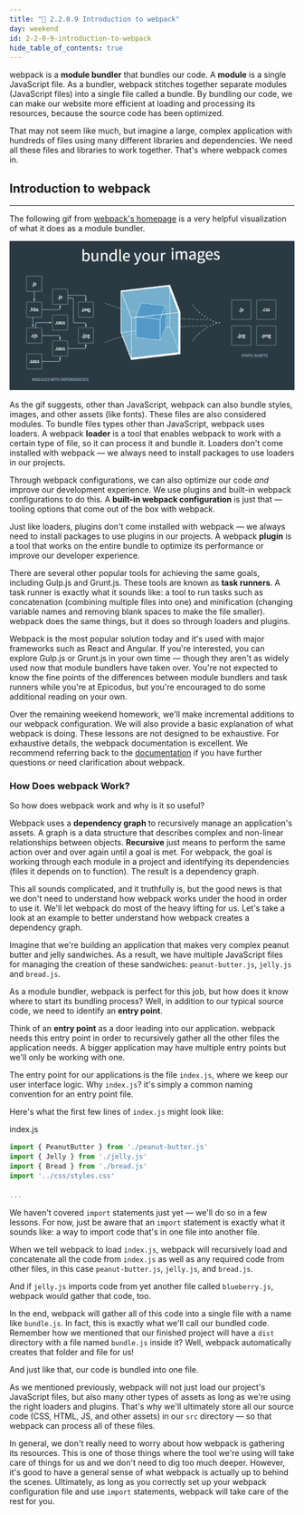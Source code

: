 ```yaml
---
title: "📓 2.2.0.9 Introduction to webpack"
day: weekend
id: 2-2-0-9-introduction-to-webpack
hide_table_of_contents: true
---
```


webpack is a **module bundler** that bundles our code. A **module** is a single JavaScript file. As a bundler, webpack stitches together separate modules (JavaScript files) into a single file called a bundle. By bundling our code, we can make our website more efficient at loading and processing its resources, because the source code has been optimized. 

That may not seem like much, but imagine a large, complex application with hundreds of files using many different libraries and dependencies. We need all these files and libraries to work together. That's where webpack comes in.

## Introduction to webpack
---

The following gif from [webpack's homepage](https://webpack.js.org/) is a very helpful visualization of what it does as a module bundler.

![A visualization of taking several modules and bundling them into single outputs.](/images/Intermediate+JavaScript/TDD-2020/webpack-homepage-gif.gif)

As the gif suggests, other than JavaScript, webpack can also bundle styles, images, and other assets (like fonts). These files are also considered modules. To bundle files types other than JavaScript, webpack uses loaders. A webpack **loader** is a tool that enables webpack to work with a certain type of file, so it can process it and bundle it. Loaders don't come installed with webpack — we always need to install packages to use loaders in our projects.

Through webpack configurations, we can also optimize our code _and_ improve our development experience. We use plugins and built-in webpack configurations to do this. A **built-in webpack configuration** is just that — tooling options that come out of the box with webpack. 

Just like loaders, plugins don't come installed with webpack — we always need to install packages to use plugins in our projects. A webpack **plugin** is a tool that works on the entire bundle to optimize its performance or improve our developer experience. 

There are several other popular tools for achieving the same goals, including Gulp.js and Grunt.js. These tools are known as **task runners**. A task runner is exactly what it sounds like: a tool to run tasks such as concatenation (combining multiple files into one) and minification (changing variable names and removing blank spaces to make the file smaller). webpack does the same things, but it does so through loaders and plugins.

Webpack is the most popular solution today and it's used with major frameworks such as React and Angular. If you're interested, you can explore Gulp.js or Grunt.js in your own time — though they aren't as widely used now that module bundlers have taken over. You're not expected to know the fine points of the differences between module bundlers and task runners while you're at Epicodus, but you're encouraged to do some additional reading on your own.

Over the remaining weekend homework, we'll make incremental additions to our webpack configuration. We will also provide a basic explanation of what webpack is doing. These lessons are not designed to be exhaustive. For exhaustive details, the webpack documentation is excellent. We recommend referring back to the [documentation](https://webpack.js.org/) if you have further questions or need clarification about webpack.

### How Does webpack Work?

So how does webpack work and why is it so useful?

Webpack uses a **dependency graph** to recursively manage an application's assets. A graph is a data structure that describes complex and non-linear relationships between objects. **Recursive** just means to perform the same action over and over again until a goal is met. For webpack, the goal is working through each module in a project and identifying its dependencies (files it depends on to function). The result is a dependency graph. 

This all sounds complicated, and it truthfully is, but the good news is that we don't need to understand how webpack works under the hood in order to use it. We'll let webpack do most of the heavy lifting for us. Let's take a look at an example to better understand how webpack creates a dependency graph.

Imagine that we're building an application that makes very complex peanut butter and jelly sandwiches. As a result, we have multiple JavaScript files for managing the creation of these sandwiches: `peanut-butter.js`, `jelly.js` and `bread.js`. 

As a module bundler, webpack is perfect for this job, but how does it know where to start its bundling process? Well, in addition to our typical source code, we need to identify an **entry point**. 

Think of an **entry point** as a door leading into our application. webpack needs this entry point in order to recursively gather all the other files the application needs. A bigger application may have multiple entry points but we'll only be working with one.

The entry point for our applications is the file `index.js`, where we keep our user interface logic. Why `index.js`? it's simply a common naming convention for an entry point file. 

Here's what the first few lines of `index.js` might look like:

<div class="filename">index.js</div>

```js
import { PeanutButter } from './peanut-butter.js'
import { Jelly } from './jelly.js'
import { Bread } from './bread.js'
import '../css/styles.css'

...
```

We haven't covered `import` statements just yet — we'll do so in a few lessons. For now, just be aware that an `import` statement is exactly what it sounds like: a way to import code that's in one file into another file.

When we tell webpack to load `index.js`, webpack will recursively load and concatenate all the code from `index.js` as well as any required code from other files, in this case `peanut-butter.js`, `jelly.js`, and `bread.js`.

And if `jelly.js` imports code from yet another file called `blueberry.js`, webpack would gather that code, too. 

In the end, webpack will gather all of this code into a single file with a name like `bundle.js`. In fact, this is exactly what we'll call our bundled code. Remember how we mentioned that our finished project will have a `dist` directory with a file named `bundle.js` inside it? Well, webpack automatically creates that folder and file for us! 

And just like that, our code is bundled into one file.

As we mentioned previously, webpack will not just load our project's JavaScript files, but also many other types of assets as long as we're using the right loaders and plugins. That's why we'll ultimately store all our source code (CSS, HTML, JS, and other assets) in our `src` directory — so that webpack can process all of these files.

In general, we don't really need to worry about how webpack is gathering its resources. This is one of those things where the tool we're using will take care of things for us and we don't need to dig too much deeper. However, it's good to have a general sense of what webpack is actually up to behind the scenes. Ultimately, as long as you correctly set up your webpack configuration file and use `import` statements, webpack will take care of the rest for you.
